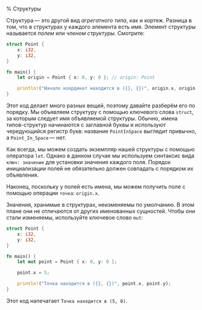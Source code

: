 % Структуры

Структура — это другой вид *агрегатного типа*, как и кортеж. Разница в том, что
в структурах у каждого элемента есть имя. Элемент структуры называется *полем*
или *членом структуры*. Смотрите:

```rust
struct Point {
    x: i32,
    y: i32,
}

fn main() {
    let origin = Point { x: 0, y: 0 }; // origin: Point

    println!("Начало координат находится в ({}, {})", origin.x, origin.y);
}
```

Этот код делает много разных вещей, поэтому давайте разберём его по порядку. Мы
объявляем структуру с помощью ключевого слова `struct`, за которым следует имя
объявляемой структуры. Обычно, имена типов-структур начинаются с заглавной буквы
и используют чередующийся регистр букв: название `PointInSpace` выглядит
привычно, а `Point_In_Space` — нет.

Как всегда, мы можем создать экземпляр нашей структуры с помощью оператора
`let`. Однако в данном случае мы используем синтаксис вида `ключ: значение` для
установки значения каждого поля. Порядок инициализации полей не обязательно
должен совпадать с порядком их объявления.

Наконец, поскольку у полей есть имена, мы можем получить поле с помощью операции
`точка`: `origin.x`.

Значения, хранимые в структурах, неизменяемы по умолчанию. В этом плане они не
отличаются от других именованных сущностей. Чтобы они стали изменяемы,
используйте ключевое слово `mut`:

```rust
struct Point {
    x: i32,
    y: i32,
}

fn main() {
    let mut point = Point { x: 0, y: 0 };

    point.x = 5;

    println!("Точка находится в ({}, {})", point.x, point.y);
}
```

Этот код напечатает `Точка находится в (5, 0)`.
